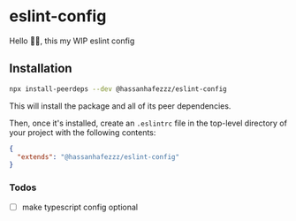 # eslint-config

Hello 👋🏻, this my WIP eslint config

## Installation

```bash
npx install-peerdeps --dev @hassanhafezzz/eslint-config
```

This will install the package and all of its peer dependencies.

Then, once it's installed, create an `.eslintrc` file in the top-level directory of your project with the following contents:

```json
{
  "extends": "@hassanhafezzz/eslint-config"
}
```

### Todos

- [ ] make typescript config optional
